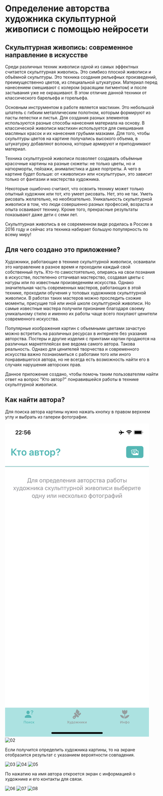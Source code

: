 # Определение авторства художника скульптурной живописи с помощью нейросети

## Скульптурная живопись: современное направление в искусстве

Среди различных техник живописи одной из самых эффектных считается скульптурная живопись. Это симбиоз плоской живописи и объёмной скульптуры. Это техника создания рельефных произведений, преимущественно цветов, из специальной штукатурки. Материал перед нанесением смешивают с колером (красящим пигментом) и после застывания уже не окрашивают. В этом отличие данной техники от классического барельефа и горельефа.

Основным инструментом в работе является мастихин. Это небольшой шпатель с гибким металлическим полотном, которым формируют из пасты лепестки и листья. Для создания разных элементов используются разные способы нанесения материала на основу. В классической живописи мастихин используется для смешивания масляных красок и их нанесения грубыми мазками. Для того, чтобы скульптуры цветов на картине получались высокого объема, в штукатурку добавляют волокна, которые армируют и приподнимают материал.

Техника скульптурной живописи позволяет создавать объёмные красочные картины на разные сюжеты: не только цветы, но и натюрморты, пейзажи, анималистика и даже портреты. А чего в картине будет больше: от «живописи» или «скульптуры», это зависит только от фантазии и мастерства художника.

Некоторые ошибочно считают, что освоить технику может только опытный художник или тот, кто умеет рисовать. Нет, это не так. Уметь рисовать желательно, но необязательно. Уникальность скульптурной живописи в том, что люди совершенно разных профессий, возраста и опыта осваивают технику. Кроме того, прекрасные результаты показывают даже дети с семи лет.

Скульптурная живопись в ее современном виде родилась в России в 2016 году и сейчас эта техника набирает большую популярность по всему миру!

## Для чего создано это приложение?

Художники, работающие в технике скульптурной живописи, осваивали это направление в разное время и проходили каждый свой собственный путь. Кто-то самостоятельно, опираясь на свои познания в искусстве, постепенно оттачивал мастерство, создавая цветы с натуры или по известным произведениям искусства. Однако значительная часть современных мастеров, работающих в этой технике, проходили обучения у топовых художников скульптурной живописи. В работах таких мастеров можно проследить схожие моменты, присущие той или иной школе скульптурной живописи. Но самые известные мастера получили признание благодаря своему уникальному стилю и именно их работы чаще всего покупают ценители современного искусства.

Популярные изображения картин с объемными цветами зачастую можно встретить на различных ресурсах в интернете без указания авторства. Постеры и другие изделия с принтами картин продаются на различных маркетплейсах вне ведома самого автора. Такова реальность. Однако для ценителей творчества и современного искусства важно познакомиться с работами того или иного понравившегося автора, но не всегда есть возможность найти его в случаях нарушения авторских прав.

Данное приложение создано, чтобы помочь таким пользователям найти ответ на вопрос "Кто автор?" понравившейся работы в технике скульптурной живописи.

## Как найти автора?

Для поиска автора картины нужно нажать кнопку в правом верхнем углу и выбрать из галереи фотографии.

<img src="https://github.com/yuliyabegman/OtusWorks/blob/main/WIAApp/images/01.png" alt="01">
<img src="https://github.com/yuliyabegman/OtusWorks/tree/main/WIAApp/images/02.png" alt="02">

Если получится определить художника картины, то на экране отобразится результат с указанием вероятности совпадения.

![03](https://github.com/yuliyabegman/OtusWorks/tree/main/WIAApp/images/03.png)
![04](https://github.com/yuliyabegman/OtusWorks/tree/main/WIAApp/images/04.png)
![05](https://github.com/yuliyabegman/OtusWorks/tree/main/WIAApp/images/05.png)

По нажатию на имя автора откроется экран с информацией о художнике и его контакты для связи.

![06](https://github.com/yuliyabegman/OtusWorks/tree/main/WIAApp/images/06.png)
![07](https://github.com/yuliyabegman/OtusWorks/tree/main/WIAApp/images/07.png)
![08](https://github.com/yuliyabegman/OtusWorks/tree/main/WIAApp/images/08.png)
